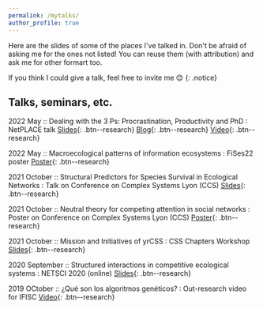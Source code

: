 ```yaml
---
permalink: /mytalks/
author_profile: true
---
```

Here are the slides of some of the places I've talked in. Don't be afraid of asking me for the ones not listed! 
You can reuse them (with attribution) and ask me for other formart too.

If you think I could give a talk, feel free to invite me :blush: 
{: .notice}


## Talks, seminars, etc.

2022 May  ::  Dealing with the 3 Ps: Procrastination, Productivity and PhD
:   NetPLACE talk [Slides](https://violetavivi.github.io/files/NetPLACEprocrastination.pdf){: .btn--research} [Blog](https://sites.google.com/view/netplace/schedule/blog/blogpost-003?authuser=0){: .btn--research} [Video](https://youtu.be/E1r2EOGwuSU?t=50){: .btn--research}

2022 May  ::  Macroecological patterns of information ecosystems
:  FiSes22 poster [Poster](https://violetavivi.github.io/files/fises22-poster.pdf){: .btn--research}

2021 October  ::  Structural Predictors for Species Survival in Ecological Networks
:  Talk on Conference on Complex Systems Lyon (CCS)  [Slides](https://violetavivi.github.io/files/structuredPredictors-talk-donana.pdf){: .btn--research}

2021 October  ::  Neutral theory for competing attention in social networks
:   Poster on Conference on Complex Systems Lyon (CCS) [Poster](https://violetavivi.github.io/files/posterCCSLyon.pdf){: .btn--research}

2021 October  ::  Mission and Initiatives of yrCSS
:   CSS Chapters Workshop [Slides](https://violetavivi.github.io/files/CCSLyon2021-LocalChapter.pdf){: .btn--research}

2020 September  ::  Structured interactions in competitive ecological systems
:   NETSCI 2020 (online)  [Slides](https://violetavivi.github.io/files/CCSLyon2021-LocalChapter.pdf){: .btn--research}

2019 OCtober  ::  ¿Qué son los algoritmos genéticos?
:   Out-research video for IFISC  [Video](https://youtu.be/K88hTnzo-tI){: .btn--research}


